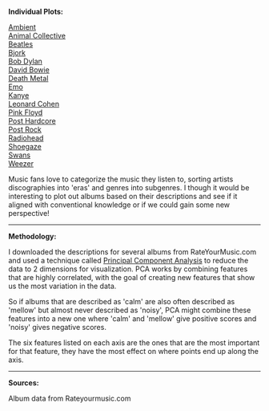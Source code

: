 **Individual Plots:**

[Ambient](https://imgur.com/Fp7a6KR.jpg)  
[Animal Collective](https://imgur.com/2eoiIfm.jpg)  
[Beatles](https://imgur.com/z6nURqT.jpg)  
[Bjork](https://imgur.com/4nh4Fp4.jpg)  
[Bob Dylan](https://imgur.com/5xYKcW0.jpg)   
[David Bowie](https://imgur.com/f9GZI76.jpg)      
[Death Metal](https://imgur.com/NVKI6Fy.jpg)  
[Emo](https://imgur.com/T4dUE1D.jpg)  
[Kanye](https://imgur.com/ILYeE4v.jpg)   
[Leonard Cohen](https://imgur.com/hfnD8xn.jpg)  
[Pink Floyd](https://imgur.com/YuzZgAV.jpg)  
[Post Hardcore](https://imgur.com/KRtsmBn.jpg)  
[Post Rock](https://imgur.com/GygLKj4.jpg)  
[Radiohead](https://imgur.com/BjxXxpz.jpg)  
[Shoegaze](https://imgur.com/oktKlnL.jpg)  
[Swans](https://imgur.com/zonBSgL.jpg)  
[Weezer](https://imgur.com/GprEcSR.jpg)  

Music fans love to categorize the music they listen to, sorting artists discographies into 'eras' and genres into subgenres. I though it would be interesting to plot out albums based on their descriptions and see if it aligned with conventional knowledge or if we could gain some new perspective!

---

**Methodology:**

 I downloaded the descriptions for several albums from RateYourMusic.com and used a technique called [Principal Component Analysis](https://en.wikipedia.org/wiki/Principal_component_analysis) to reduce the data to 2 dimensions for visualization. PCA works by combining features that are highly correlated, with the goal of creating new features that show us the most variation in the data.

So if albums that are described as 'calm' are also often described as 'mellow' but almost never described as 'noisy', PCA might combine these features into a new one where 'calm' and 'mellow' give positive scores and 'noisy' gives negative scores.

The six features listed on each axis are the ones that are the most important for that feature, they have the most effect on where points end up along the axis.

---
**Sources:**

Album data from Rateyourmusic.com  
